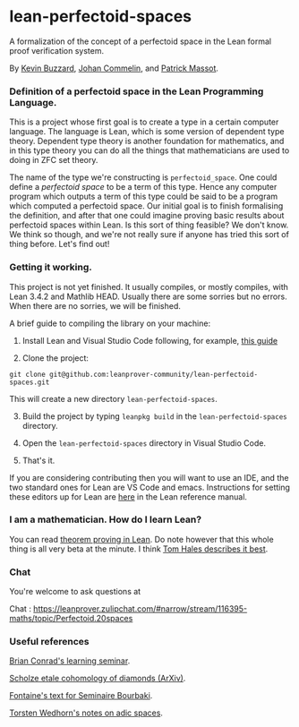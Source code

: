 # lean-perfectoid-spaces
A formalization of the concept of a perfectoid space in the Lean formal proof verification system.

By [Kevin Buzzard](http://wwwf.imperial.ac.uk/~buzzard/), [Johan Commelin](http://math.commelin.net/), and [Patrick Massot](https://www.math.u-psud.fr/~pmassot/).

### Definition of a perfectoid space in the Lean Programming Language.

This is a project whose first goal is to create a type in a certain
computer language. The language is Lean, which is some version of
dependent type theory. Dependent type theory is another foundation for
mathematics, and in this type theory you can do all the things that
mathematicians are used to doing in ZFC set theory.

The name of the type we're constructing is `perfectoid_space`. One could
define a *perfectoid space* to be a term of this type. Hence any
computer program which outputs a term of this type could be said to be a
program which computed a perfectoid space. Our initial goal is to finish
formalising the definition, and after that one could imagine proving
basic results about perfectoid spaces within Lean. Is this sort of thing
feasible? We don't know. We think so though, and we're not really sure if
anyone has tried this sort of thing before. Let's find out!

### Getting it working.

This project is not yet finished. It usually compiles, or mostly
compiles, with Lean 3.4.2 and Mathlib HEAD. Usually there are some sorries but no errors. When there are no sorries, we will be finished.

A brief guide to compiling the library on your machine:

1) Install Lean and Visual Studio Code following, for example, [this guide](https://github.com/leanprover-community/mathlib/blob/master/docs/elan.md)

2) Clone the project:

```
git clone git@github.com:leanprover-community/lean-perfectoid-spaces.git
```

This will create a new directory `lean-perfectoid-spaces`.

3) Build the project by typing `leanpkg build` in the `lean-perfectoid-spaces` directory.

4) Open the `lean-perfectoid-spaces` directory in Visual Studio Code.

5) That's it.

If you are considering contributing then you will want to use an IDE, and the two standard ones for Lean are VS Code and emacs. Instructions for setting these editors up for Lean are [here](https://leanprover.github.io/reference/using_lean.html#using-lean-with-vscode) in the Lean reference manual.

### I am a mathematician. How do I learn Lean?

You can read [theorem proving in Lean](https://leanprover.github.io/theorem_proving_in_lean/). Do note however that this whole thing is all very beta at the minute. I think [Tom Hales describes it best](https://jiggerwit.wordpress.com/2018/04/14/the-architecture-of-proof-assistants/).

### Chat

You're welcome to ask questions at

Chat : https://leanprover.zulipchat.com/#narrow/stream/116395-maths/topic/Perfectoid.20spaces


### Useful references

[Brian Conrad's learning seminar](http://math.stanford.edu/~conrad/Perfseminar/).

[Scholze etale cohomology of diamonds (ArXiv)](https://arxiv.org/abs/1709.07343).

[Fontaine's text for Seminaire Bourbaki](http://www.bourbaki.ens.fr/TEXTES/1057.pdf).

[Torsten Wedhorn's notes on adic spaces](http://wwwf.imperial.ac.uk/~buzzard/docs/AdicSpaces.pdf).
